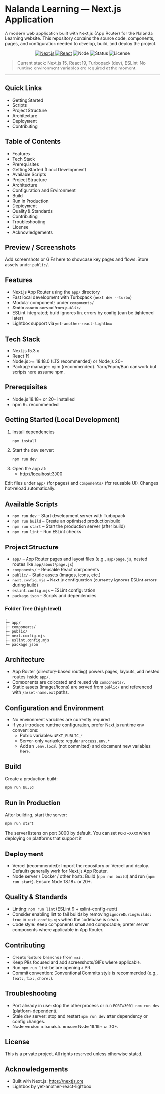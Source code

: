 # Nalanda Learning — Next.js Application

A modern web application built with Next.js (App Router) for the Nalanda Learning website. This repository contains the source code, components, pages, and configuration needed to develop, build, and deploy the project.

<p align="center">
  <a href="https://nextjs.org" target="_blank"><img alt="Next.js" src="https://img.shields.io/badge/Next.js-15-black?logo=next.js&logoColor=white"></a>
  <a href="https://react.dev" target="_blank"><img alt="React" src="https://img.shields.io/badge/React-19-61dafb?logo=react&logoColor=white"></a>
  <img alt="Node" src="https://img.shields.io/badge/Node.js-%E2%89%A5%2018.18%20%7C%2020+-339933?logo=node.js&logoColor=white">
  <img alt="Status" src="https://img.shields.io/badge/status-active-success">
  <img alt="License" src="https://img.shields.io/badge/license-private-lightgrey">
</p>

> Current stack: Next.js 15, React 19, Turbopack (dev), ESLint. No runtime environment variables are required at the moment.

---

## Quick Links
- Getting Started
- Scripts
- Project Structure
- Architecture
- Deployment
- Contributing

## Table of Contents
- Features
- Tech Stack
- Prerequisites
- Getting Started (Local Development)
- Available Scripts
- Project Structure
- Architecture
- Configuration and Environment
- Build
- Run in Production
- Deployment
- Quality & Standards
- Contributing
- Troubleshooting
- License
- Acknowledgements

## Preview / Screenshots
Add screenshots or GIFs here to showcase key pages and flows. Store assets under `public/`.

## Features
- Next.js App Router using the `app/` directory
- Fast local development with Turbopack (`next dev --turbo`)
- Modular components under `components/`
- Static assets served from `public/`
- ESLint integrated; build ignores lint errors by config (can be tightened later)
- Lightbox support via `yet-another-react-lightbox`

## Tech Stack
- Next.js 15.3.x
- React 19
- Node.js >= 18.18.0 (LTS recommended) or Node.js 20+
- Package manager: npm (recommended). Yarn/Pnpm/Bun can work but scripts here assume npm.

## Prerequisites
- Node.js 18.18+ or 20+ installed
- npm 9+ recommended

## Getting Started (Local Development)
1. Install dependencies:
   ```bash
   npm install
   ```
2. Start the dev server:
   ```bash
   npm run dev
   ```
3. Open the app at:
   - http://localhost:3000

Edit files under `app/` (for pages) and `components/` (for reusable UI). Changes hot‑reload automatically.

## Available Scripts
- `npm run dev` – Start development server with Turbopack
- `npm run build` – Create an optimised production build
- `npm run start` – Start the production server (after build)
- `npm run lint` – Run ESLint checks

## Project Structure
- `app/` – App Router pages and layout files (e.g., `app/page.js`, nested routes like `app/about/page.js`)
- `components/` – Reusable React components
- `public/` – Static assets (images, icons, etc.)
- `next.config.mjs` – Next.js configuration (currently ignores ESLint errors during build)
- `eslint.config.mjs` – ESLint configuration
- `package.json` – Scripts and dependencies

### Folder Tree (high level)
```text
.
├─ app/
├─ components/
├─ public/
├─ next.config.mjs
├─ eslint.config.mjs
└─ package.json
```

## Architecture
- App Router (directory-based routing) powers pages, layouts, and nested routes inside `app/`.
- Components are colocated and reused via `components/`.
- Static assets (images/icons) are served from `public/` and referenced with `/asset-name.ext` paths.

## Configuration and Environment
- No environment variables are currently required.
- If you introduce runtime configuration, prefer Next.js runtime env conventions:
  - Public variables: `NEXT_PUBLIC_*`
  - Server-only variables: regular `process.env.*`
  - Add an `.env.local` (not committed) and document new variables here.

## Build
Create a production build:
```bash
npm run build
```

## Run in Production
After building, start the server:
```bash
npm run start
```
The server listens on port 3000 by default. You can set `PORT=XXXX` when deploying on platforms that support it.

## Deployment
- Vercel (recommended): Import the repository on Vercel and deploy. Defaults generally work for Next.js App Router.
- Node server / Docker / other hosts: Build (`npm run build`) and run (`npm run start`). Ensure Node 18.18+ or 20+.

## Quality & Standards
- Linting: `npm run lint` (ESLint 9 + eslint-config-next)
- Consider enabling lint to fail builds by removing `ignoreDuringBuilds: true` in `next.config.mjs` when the codebase is clean.
- Code style: Keep components small and composable; prefer server components where applicable in App Router.

## Contributing
- Create feature branches from `main`.
- Keep PRs focused and add screenshots/GIFs where applicable.
- Run `npm run lint` before opening a PR.
- Commit convention: Conventional Commits style is recommended (e.g., `feat:`, `fix:`, `chore:`).

## Troubleshooting
- Port already in use: stop the other process or run `PORT=3001 npm run dev` (platform-dependent).
- Stale dev server: stop and restart `npm run dev` after dependency or config changes.
- Node version mismatch: ensure Node 18.18+ or 20+.

## License
This is a private project. All rights reserved unless otherwise stated.

## Acknowledgements
- Built with Next.js: https://nextjs.org
- Lightbox by yet-another-react-lightbox
